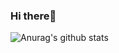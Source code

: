 ### Hi there:hatching_chick:

![Anurag's github stats](https://github-readme-stats.vercel.app/api?username=DDoeuiGongju&show_icons=true&hide=["issues"]&theme=onedark) 

<!--[![](https://raw.githubusercontent.com/DDoeuiGongju/DDoeuiGongju/main/profile-summary-card-output/solarized/1-repos-per-language.svg)](https://github.com/vn7n24fzkq/github-profile-summary-cards)-->

<!--
**DDoeuiGongju/DDoeuiGongju** is a ✨ _special_ ✨ repository because its `README.md` (this file) appears on your GitHub profile.

Here are some ideas to get you started:

- 🔭 I’m currently working on ...
- 🌱 I’m currently learning ...
- 👯 I’m looking to collaborate on ...
- 🤔 I’m looking for help with ...
- 💬 Ask me about ...
- 📫 How to reach me: ...
- 😄 Pronouns: ...
- ⚡ Fun fact: ...
-->
